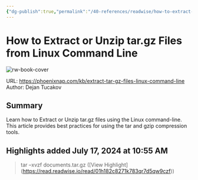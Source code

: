 ```yaml
---
{"dg-publish":true,"permalink":"/40-references/readwise/how-to-extract-or-unzip-tar-gz-files-from-linux-command-line/","tags":["rw/articles"]}
---
```


# How to Extract or Unzip tar.gz Files from Linux Command Line

![rw-book-cover](https://readwise-assets.s3.amazonaws.com/media/uploaded_book_covers/profile_921743/extract-unzip-tar-gz-linux.png)
  
URL: https://phoenixnap.com/kb/extract-tar-gz-files-linux-command-line
Author: Dejan Tucakov

## Summary

Learn how to Extract or Unzip tar.gz files using the Linux command-line. This article provides best practices for using the tar and gzip compression tools.

## Highlights added July 17, 2024 at 10:55 AM
>tar –xvzf documents.tar.gz ([View Highlight] (https://read.readwise.io/read/01h182c8271k783qr7d5qw9czf))


